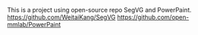 This is a project using open-source repo SegVG and PowerPaint.
https://github.com/WeitaiKang/SegVG
https://github.com/open-mmlab/PowerPaint